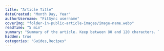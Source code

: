 ```yaml
---
title: "Article Title"
dateCreated: "Month Day, Year"
authorUsername: "FitSync username"
coverImg: "folder-in-public-article-images/image-name.webp"
readTime: "5 min"
summary: "Summary of the article. Keep between 80 and 120 characters. That is roughly the length of this line of text."
hidden: true
categories: "Guides,Recipes"
---
```

